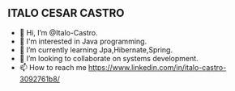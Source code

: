 ## ITALO CESAR CASTRO

-  👋 Hi, I’m @Italo-Castro.
- 👀 I'm interested in Java programming.
- 🌱 I’m currently learning Jpa,Hibernate,Spring.
- 💞️ I’m looking to collaborate on systems development.
- 📫 How to reach me https://www.linkedin.com/in/italo-castro-3092761b8/

<!---
Italo-Castro/Italo-Castro is a ✨ special ✨ repository because its `README.md` (this file) appears on your GitHub profile.
You can click the Preview link to take a look at your changes.
--->
